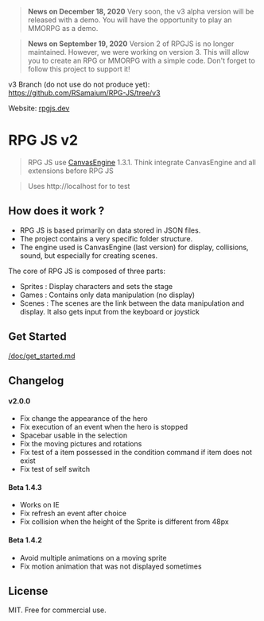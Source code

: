 > **News on December 18, 2020**
Very soon, the v3 alpha version will be released with a demo. You will have the opportunity to play an MMORPG as a demo.

> **News on September 19, 2020**
Version 2 of RPGJS is no longer maintained. However, we were working on version 3. This will allow you to create an RPG or MMORPG with a simple code. Don't forget to follow this project to support it!

v3 Branch (do not use do not produce yet): https://github.com/RSamaium/RPG-JS/tree/v3

Website: [rpgjs.dev](https://rpgjs.dev)  

# RPG JS v2 #

>  RPG JS use [CanvasEngine](https://canvasengine.net) 1.3.1. Think integrate CanvasEngine and all extensions before RPG JS

> Uses http://localhost for to test

## How does it work ? ##

- RPG JS is based primarily on data stored in JSON files.
- The project contains a very specific folder structure.
- The engine used is CanvasEngine (last version) for display, collisions, sound, but especially for creating scenes.

The core of RPG JS is composed of three parts:

- Sprites : Display characters and sets the stage
- Games : Contains only data manipulation (no display)
- Scenes : The scenes are the link between the data manipulation and display. It also gets input from the keyboard or joystick

## Get Started ##

[/doc/get_started.md](/doc/get_started.md)

## Changelog ##

#### v2.0.0

* Fix change the appearance of the hero
* Fix execution of an event when the hero is stopped
* Spacebar usable in the selection
* Fix the moving pictures and rotations
* Fix test of a item possessed in the condition command if item does not exist
* Fix test of self switch 

#### Beta 1.4.3

* Works on IE
* Fix refresh an event after choice
* Fix collision when the height of the Sprite is different from 48px

#### Beta 1.4.2

* Avoid multiple animations on a moving sprite
* Fix motion animation that was not displayed sometimes

## License ##


MIT. Free for commercial use.




    






